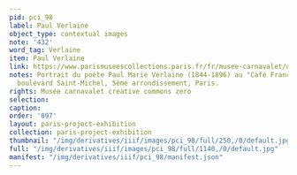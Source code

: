 ```yaml
---
pid: pci_98
label: Paul Verlaine
object_type: contextual images
note: '432'
word_tag: Verlaine
item: Paul Verlaine
link: https://www.parismuseescollections.paris.fr/fr/musee-carnavalet/oeuvres/portrait-du-poete-paul-marie-verlaine-1844-1896-au-cafe-francois-1er-69#infos-principales
notes: Portrait du poète Paul Marie Verlaine (1844-1896) au "Café François 1er", 69
  boulevard Saint-Michel, 5ème arrondissement, Paris.
rights: Musée carnavalet creative commons zero
selection: 
caption: 
order: '097'
layout: paris-project-exhibition
collection: paris-project-exhibition
thumbnail: "/img/derivatives/iiif/images/pci_98/full/250,/0/default.jpg"
full: "/img/derivatives/iiif/images/pci_98/full/1140,/0/default.jpg"
manifest: "/img/derivatives/iiif/pci_98/manifest.json"
---
```

